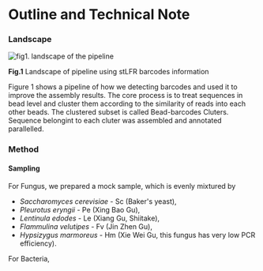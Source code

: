 # Outline and Technical Note

### Landscape

![fig1. landscape of the pipeline](../Results/general/fig.pipeline.png)

**Fig.1** Landscape of pipeline using stLFR barcodes information

Figure 1 shows a pipeline of how we detecting barcodes and used it to improve the assembly results. The core process is to treat sequences in bead level and cluster them according to the similarity of reads into each other beads. The clustered subset is called Bead-barcodes Cluters. Sequence belongint to each cluter was assembled and annotated parallelled.

### Method

#### Sampling

For Fungus, we prepared a mock sample, which is evenly mixtured by 

- *Saccharomyces cerevisiae* - Sc (Baker's yeast), 
- *Pleurotus eryngii* - Pe (Xing Bao Gu), 
- *Lentinula edodes* - Le (Xiang Gu, Shiitake), 
- *Flammulina velutipes* - Fv (Jin Zhen Gu), 
- *Hypsizygus marmoreus* - Hm (Xie Wei Gu, this fungus has very low PCR efficiency). 

For Bacteria, 